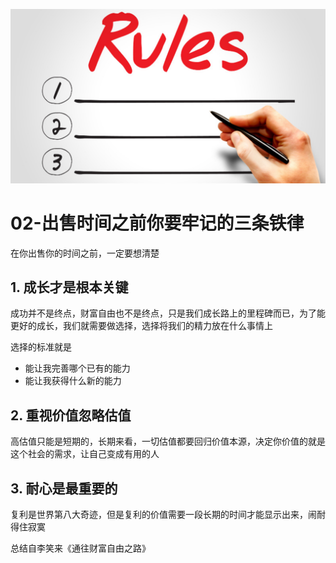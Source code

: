 ![rule](/images/rule.png)

# 02-出售时间之前你要牢记的三条铁律

在你出售你的时间之前，一定要想清楚

## 1. 成长才是根本关键

成功并不是终点，财富自由也不是终点，只是我们成长路上的里程碑而已，为了能更好的成长，我们就需要做选择，选择将我们的精力放在什么事情上

选择的标准就是

* 能让我完善哪个已有的能力
* 能让我获得什么新的能力

## 2. 重视价值忽略估值

高估值只能是短期的，长期来看，一切估值都要回归价值本源，决定你价值的就是这个社会的需求，让自己变成有用的人

## 3. 耐心是最重要的

复利是世界第八大奇迹，但是复利的价值需要一段长期的时间才能显示出来，闹耐得住寂寞

总结自李笑来《通往财富自由之路》